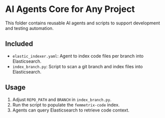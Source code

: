 # AI Agents Core for Any Project

This folder contains reusable AI agents and scripts to support development and testing automation.

## Included

- `elastic_indexer.yaml`: Agent to index code files per branch into Elasticsearch.
- `index_branch.py`: Script to scan a git branch and index files into Elasticsearch.

## Usage

1. Adjust `REPO_PATH` and `BRANCH` in `index_branch.py`.
2. Run the script to populate the `femmetrix-code` index.
3. Agents can query Elasticsearch to retrieve code context.
